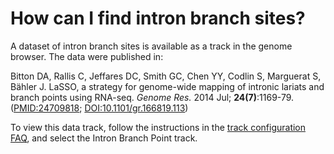 # How can I find intron branch sites?
<!-- pombase_categories: Finding data -->

A dataset of intron branch sites is available as a track in the genome
browser. The data were published in:

Bitton DA, Rallis C, Jeffares DC, Smith GC, Chen YY, Codlin S, Marguerat
S, Bähler J. LaSSO, a strategy for genome-wide mapping of intronic
lariats and branch points using RNA-seq. *Genome Res.* 2014 Jul;
**24(7)**:1169-79. ([PMID:24709818](http://www.ncbi.nlm.nih.gov/pubmed/?term=24709818);
[DOI:10.1101/gr.166819.113](http://dx.doi.org/10.1101/gr.166819.113))

To view this data track, follow the instructions in the 
[track configuration FAQ](/faq/how-can-i-show-or-hide-tracks-genome-browser), 
and select the Intron Branch Point track.

